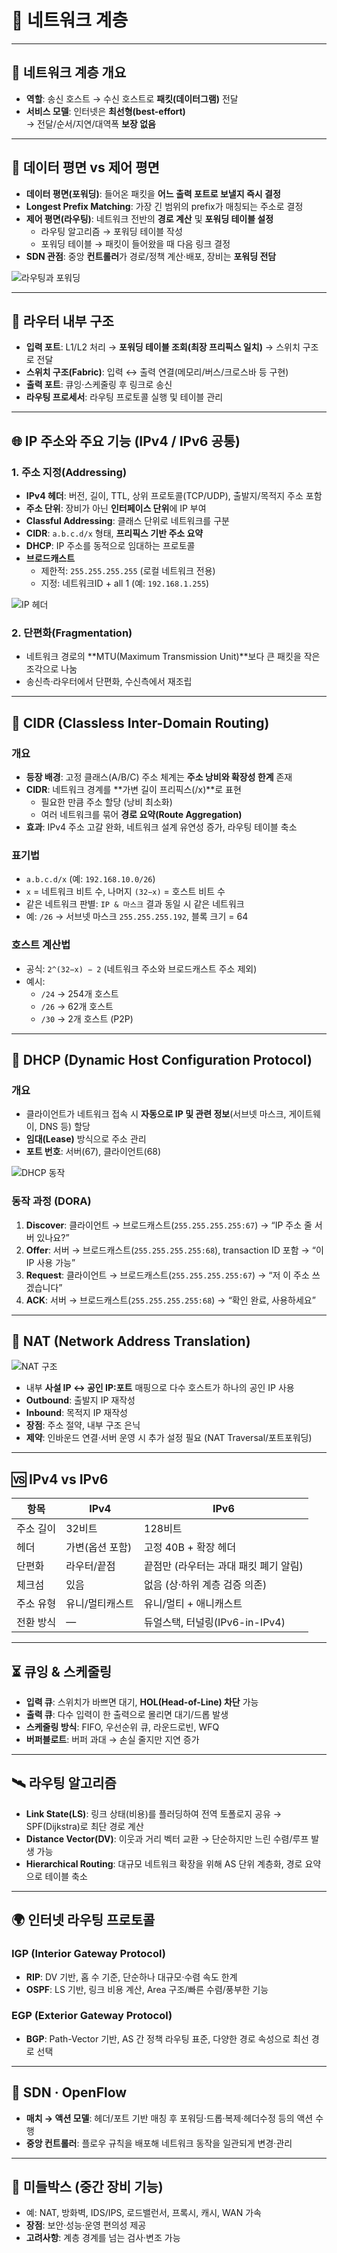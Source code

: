 # 📡 네트워크 계층

---

## 📝 네트워크 계층 개요

- **역할**: 송신 호스트 → 수신 호스트로 **패킷(데이터그램)** 전달
- **서비스 모델**: 인터넷은 **최선형(best-effort)**  
  → 전달/순서/지연/대역폭 **보장 없음**

---

## 🔀 데이터 평면 vs 제어 평면

- **데이터 평면(포워딩)**: 들어온 패킷을 **어느 출력 포트로 보낼지 즉시 결정**
- **Longest Prefix Matching**: 가장 긴 범위의 prefix가 매칭되는 주소로 결정
- **제어 평면(라우팅)**: 네트워크 전반의 **경로 계산** 및 **포워딩 테이블 설정**
  - 라우팅 알고리즘 → 포워딩 테이블 작성
  - 포워딩 테이블 → 패킷이 들어왔을 때 다음 링크 결정
- **SDN 관점**: 중앙 **컨트롤러**가 경로/정책 계산·배포, 장비는 **포워딩 전담**

![라우팅과 포워딩](img/routing_and_forwarding.png)

---

## 🧱 라우터 내부 구조

- **입력 포트**: L1/L2 처리 → **포워딩 테이블 조회(최장 프리픽스 일치)** → 스위치 구조로 전달
- **스위치 구조(Fabric)**: 입력 ↔ 출력 연결(메모리/버스/크로스바 등 구현)
- **출력 포트**: 큐잉·스케줄링 후 링크로 송신
- **라우팅 프로세서**: 라우팅 프로토콜 실행 및 테이블 관리

---

## 🌐 IP 주소와 주요 기능 (IPv4 / IPv6 공통)

### 1. 주소 지정(Addressing)

- **IPv4 헤더**: 버전, 길이, TTL, 상위 프로토콜(TCP/UDP), 출발지/목적지 주소 포함
- **주소 단위**: 장비가 아닌 **인터페이스 단위**에 IP 부여
- **Classful Addressing**: 클래스 단위로 네트워크를 구분
- **CIDR**: `a.b.c.d/x` 형태, **프리픽스 기반 주소 요약**
- **DHCP**: IP 주소를 동적으로 임대하는 프로토콜
- **브로드캐스트**
  - 제한적: `255.255.255.255` (로컬 네트워크 전용)
  - 지정: 네트워크ID + all 1 (예: `192.168.1.255`)

![IP 헤더](img/ip_header.png)

### 2. 단편화(Fragmentation)

- 네트워크 경로의 **MTU(Maximum Transmission Unit)**보다 큰 패킷을 작은 조각으로 나눔
- 송신측·라우터에서 단편화, 수신측에서 재조립

---

## 🧱 CIDR (Classless Inter-Domain Routing)

### 개요

- **등장 배경**: 고정 클래스(A/B/C) 주소 체계는 **주소 낭비와 확장성 한계** 존재
- **CIDR**: 네트워크 경계를 **가변 길이 프리픽스(/x)**로 표현
  - 필요한 만큼 주소 할당 (낭비 최소화)
  - 여러 네트워크를 묶어 **경로 요약(Route Aggregation)**
- **효과**: IPv4 주소 고갈 완화, 네트워크 설계 유연성 증가, 라우팅 테이블 축소

### 표기법

- `a.b.c.d/x` (예: `192.168.10.0/26`)
- `x` = 네트워크 비트 수, 나머지 `(32−x)` = 호스트 비트 수
- 같은 네트워크 판별: `IP & 마스크` 결과 동일 시 같은 네트워크
- 예: `/26` → 서브넷 마스크 `255.255.255.192`, 블록 크기 = 64

### 호스트 계산법

- 공식: `2^(32−x) − 2` (네트워크 주소와 브로드캐스트 주소 제외)
- 예시:
  - `/24` → 254개 호스트
  - `/26` → 62개 호스트
  - `/30` → 2개 호스트 (P2P)

---

## 📡 DHCP (Dynamic Host Configuration Protocol)

### 개요

- 클라이언트가 네트워크 접속 시 **자동으로 IP 및 관련 정보**(서브넷 마스크, 게이트웨이, DNS 등) 할당
- **임대(Lease)** 방식으로 주소 관리
- **포트 번호**: 서버(67), 클라이언트(68)

![DHCP 동작](img/DHCP.png)

### 동작 과정 (DORA)

1. **Discover**: 클라이언트 → 브로드캐스트(`255.255.255.255:67`) → “IP 주소 줄 서버 있나요?”
2. **Offer**: 서버 → 브로드캐스트(`255.255.255.255:68`), transaction ID 포함 → “이 IP 사용 가능”
3. **Request**: 클라이언트 → 브로드캐스트(`255.255.255.255:67`) → “저 이 주소 쓰겠습니다”
4. **ACK**: 서버 → 브로드캐스트(`255.255.255.255:68`) → “확인 완료, 사용하세요”

---

## 🔁 NAT (Network Address Translation)

![NAT 구조](img/nat.png)

- 내부 **사설 IP ↔ 공인 IP:포트** 매핑으로 다수 호스트가 하나의 공인 IP 사용
- **Outbound**: 출발지 IP 재작성
- **Inbound**: 목적지 IP 재작성
- **장점**: 주소 절약, 내부 구조 은닉
- **제약**: 인바운드 연결·서버 운영 시 추가 설정 필요 (NAT Traversal/포트포워딩)

---

## 🆚 IPv4 vs IPv6

| 항목      | IPv4            | IPv6                                  |
| --------- | --------------- | ------------------------------------- |
| 주소 길이 | 32비트          | 128비트                               |
| 헤더      | 가변(옵션 포함) | 고정 40B + 확장 헤더                  |
| 단편화    | 라우터/끝점     | 끝점만 (라우터는 과대 패킷 폐기 알림) |
| 체크섬    | 있음            | 없음 (상·하위 계층 검증 의존)         |
| 주소 유형 | 유니/멀티캐스트 | 유니/멀티 + 애니캐스트                |
| 전환 방식 | —               | 듀얼스택, 터널링(IPv6-in-IPv4)        |

---

## ⏳ 큐잉 & 스케줄링

- **입력 큐**: 스위치가 바쁘면 대기, **HOL(Head-of-Line) 차단** 가능
- **출력 큐**: 다수 입력이 한 출력으로 몰리면 대기/드롭 발생
- **스케줄링 방식**: FIFO, 우선순위 큐, 라운드로빈, WFQ
- **버퍼블로트**: 버퍼 과대 → 손실 줄지만 지연 증가

---

## 🛰️ 라우팅 알고리즘

- **Link State(LS)**: 링크 상태(비용)를 플러딩하여 전역 토폴로지 공유 → SPF(Dijkstra)로 최단 경로 계산
- **Distance Vector(DV)**: 이웃과 거리 벡터 교환 → 단순하지만 느린 수렴/루프 발생 가능
- **Hierarchical Routing**: 대규모 네트워크 확장을 위해 AS 단위 계층화, 경로 요약으로 테이블 축소

---

## 🌍 인터넷 라우팅 프로토콜

### IGP (Interior Gateway Protocol)

- **RIP**: DV 기반, 홉 수 기준, 단순하나 대규모·수렴 속도 한계
- **OSPF**: LS 기반, 링크 비용 계산, Area 구조/빠른 수렴/풍부한 기능

### EGP (Exterior Gateway Protocol)

- **BGP**: Path-Vector 기반, AS 간 정책 라우팅 표준, 다양한 경로 속성으로 최선 경로 선택

---

## 🧠 SDN · OpenFlow

- **매치 → 액션 모델**: 헤더/포트 기반 매칭 후 포워딩·드롭·복제·헤더수정 등의 액션 수행
- **중앙 컨트롤러**: 플로우 규칙을 배포해 네트워크 동작을 일관되게 변경·관리

---

## 🧳 미들박스 (중간 장비 기능)

- 예: NAT, 방화벽, IDS/IPS, 로드밸런서, 프록시, 캐시, WAN 가속
- **장점**: 보안·성능·운영 편의성 제공
- **고려사항**: 계층 경계를 넘는 검사·변조 가능
